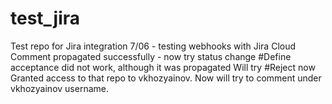 # test_jira
Test repo for Jira integration
7/06 - testing webhooks with Jira Cloud
Comment propagated successfully - now try status change
#Define acceptance did not work, although it was propagated
Will try #Reject now
Granted access to that repo to vkhozyainov. Now will try to comment under vkhozyainov username.
